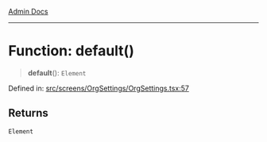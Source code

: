 [Admin Docs](/)

---

# Function: default()

> **default**(): `Element`

Defined in: [src/screens/OrgSettings/OrgSettings.tsx:57](https://github.com/PalisadoesFoundation/talawa-admin/blob/main/src/screens/OrgSettings/OrgSettings.tsx#L57)

## Returns

`Element`
